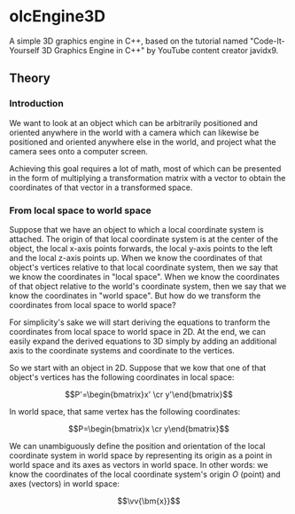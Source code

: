 # olcEngine3D

A simple 3D graphics engine in C++, based on the tutorial named "Code-It-Yourself 3D Graphics Engine in C++"
by YouTube content creator javidx9.

## Theory

### Introduction

We want to look at an object which can be arbitrarily positioned and oriented anywhere in the world
with a camera which can likewise be positioned and oriented anywhere else in the world, and project
what the camera sees onto a computer screen.

Achieving this goal requires a lot of math, most of which can be presented in the form of multiplying
a transformation matrix with a vector to obtain the coordinates of that vector in a transformed space.

### From local space to world space

Suppose that we have an object to which a local coordinate system is attached. The origin of that local
coordinate system is at the center of the object, the local x-axis points forwards, the local y-axis
points to the left and the local z-axis points up. When we know the coordinates of that object's vertices
relative to that local coordinate system, then  we say that we know the coordinates in "local space".
When we know the coordinates of that object relative to the world's coordinate system, then we say that
we know the coordinates in "world space". But how do we transform the coordinates from local space
to world space?

For simplicity's sake we will start deriving the equations to tranform the coordinates from local
space to world space in 2D. At the end, we can easily expand the derived equations to 3D simply
by adding an additional axis to the coordinate systems and coordinate to the vertices.

So we start with an object in 2D. Suppose that we kow that one of that object's vertices has the
following coordinates in local space:

$$P'=\begin{bmatrix}x' \cr y'\end{bmatrix}$$

In world space, that same vertex has the following coordinates:

$$P=\begin{bmatrix}x \cr y\end{bmatrix}$$

We can unambiguously define the position and orientation of the local coordinate system in world
space by representing its origin as a point in world space and its axes as vectors in world space.
In other words: we know the coordinates of the local coordinate system's origin $O$ (point) and axes
(vectors) in world space:

$$\vv{\bm{x}}$$
